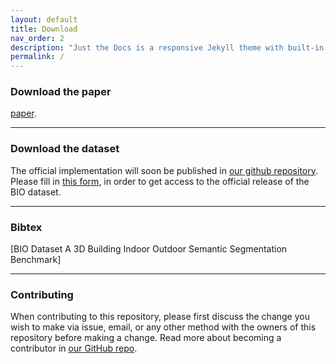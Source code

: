 ```yaml
---
layout: default
title: Download
nav_order: 2
description: "Just the Docs is a responsive Jekyll theme with built-in search that is easily customizable and hosted on GitHub Pages."
permalink: /
---
```


### Download the paper
[paper](https://docs.github.com/en/pages/setting-up-a-github-pages-site-with-jekyll/creating-a-github-pages-site-with-jekyll#creating-your-site).

----
### Download the dataset
The official implementation will soon be published in [our github repository](https://github.com/yuwei-cao-git/3DBIO). Please fill in [this form](https://docs.google.com/forms/d/e/1FAIpQLSddsRsn_M-J4e_HnkN2n5Sy8L6xyRV7BX9y38C7ev8OLFZXsg/viewform?usp=sf_link), in order to get access to the official release of the BIO dataset.

----

### Bibtex
[BIO Dataset A 3D Building Indoor Outdoor Semantic Segmentation Benchmark]

----

### Contributing

When contributing to this repository, please first discuss the change you wish to make via issue,
email, or any other method with the owners of this repository before making a change. Read more about becoming a contributor in [our GitHub repo](https://github.com/biodatset/biodataset/#contributing).
